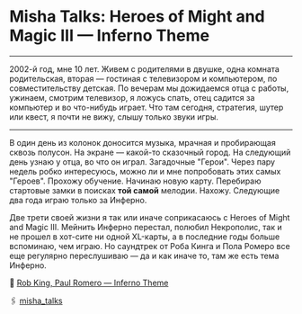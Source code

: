 # Misha Talks: Heroes of Might and Magic III — Inferno Theme

***

2002-й год, мне 10 лет. Живем с родителями в двушке, одна комната родительская, вторая — гостиная с телевизором и компьютером, по совместительству детская. По вечерам мы дожидаемся отца с работы, ужинаем, смотрим телевизор, я ложусь спать, отец садится за компьютер и во что-нибудь играет. Что там сегодня, стратегия, шутер или квест, я почти не вижу, слышу только звуки игры.

***

В один день из колонок доносится музыка, мрачная и пробирающая сквозь полусон. На экране — какой-то сказочный город. На следующий день узнаю у отца, во что он играл. Загадочные "Герои".
Через пару недель робко интересуюсь, можно ли и мне попробовать этих самых "Героев". Прохожу обучение. Начинаю новую карту. Перебираю стартовые замки в поисках **той самой** мелодии. Нахожу. Следующие два года играю только за Инферно.

Две трети своей жизни я так или иначе соприкасаюсь с Heroes of Might and Magic III. Мейнить Инферно перестал, полюбил Некрополис, так и не прошел в хот-сите ни одной XL-карты, а в последние годы больше вспоминаю, чем играю. Но саундтрек от Роба Кинга и Пола Ромеро все еще регулярно переслушиваю — да и как иначе то, там же есть тема Инферно.

🎵 [Rob King, Paul Romero — Inferno Theme](https://www.youtube.com/watch?v=BBFFteor_oQ)

🖇️ [misha_talks](https://t.me/misha_talks/20)
